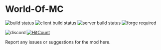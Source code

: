 # World-Of-MC
![build status](https://img.shields.io/endpoint.svg?url=https%3A%2F%2Fmc.deltawolf.tk%2Fassets%2Fendpoints%2Fbuild.json)
![client build status](https://img.shields.io/endpoint.svg?url=https%3A%2F%2Fmc.deltawolf.tk%2Fassets%2Fendpoints%2Fclient.json)
![server build status](https://img.shields.io/endpoint.svg?url=https%3A%2F%2Fmc.deltawolf.tk%2Fassets%2Fendpoints%2Fserver.json)
![forge required](https://img.shields.io/endpoint.svg?url=https%3A%2F%2Fmc.deltawolf.tk%2Fassets%2Fendpoints%2Fforgereq.json)

![discord](https://img.shields.io/discord/338423324935847937.svg?label=discord)
[![HitCount](http://hits.dwyl.io/XDelta/https://github.com/XDelta/World-Of-MC.svg)](http://hits.dwyl.io/XDelta/https://github.com/XDelta/World-Of-MC)

Report any issues or suggestions for the mod here.
